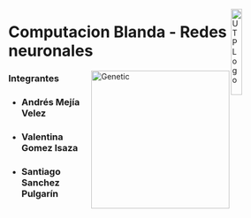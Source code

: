 <a href="http://utp.edu.co"><img src="https://upload.wikimedia.org/wikipedia/commons/2/2c/Logo_U.T.P.png" title="UTPLogo" alt="UTPLogo" width="20%" height="20%" align="right"></a>

# Computacion Blanda - Redes neuronales

<img src="https://upload.wikimedia.org/wikipedia/commons/thumb/1/11/Colored_neural_network_es.svg/800px-Colored_neural_network_es.svg.png" title="Genetic" alt="Genetic" align="right" width="250px">

### Integrantes

- <h3>Andrés Mejía Velez</h3>
- <h3>Valentina Gomez Isaza</h3>
- <h3>Santiago Sanchez Pulgarín</h3>
